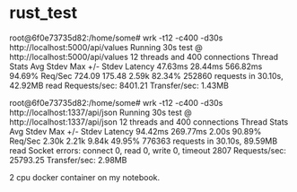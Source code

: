 # rust_test

root@6f0e73735d82:/home/some# wrk -t12 -c400 -d30s http://localhost:5000/api/values
Running 30s test @ http://localhost:5000/api/values
  12 threads and 400 connections
  Thread Stats   Avg      Stdev     Max   +/- Stdev
    Latency    47.63ms   28.44ms 566.82ms   94.69%
    Req/Sec   724.09    175.48     2.59k    82.34%
  252860 requests in 30.10s, 42.92MB read
Requests/sec:   8401.21
Transfer/sec:      1.43MB

root@6f0e73735d82:/home/some# wrk -t12 -c400 -d30s http://localhost:1337/api/json
Running 30s test @ http://localhost:1337/api/json
  12 threads and 400 connections
  Thread Stats   Avg      Stdev     Max   +/- Stdev
    Latency    94.42ms  269.77ms   2.00s    90.89%
    Req/Sec     2.30k     2.21k    9.84k    49.95%
  776363 requests in 30.10s, 89.59MB read
  Socket errors: connect 0, read 0, write 0, timeout 2807
Requests/sec:  25793.25
Transfer/sec:      2.98MB

2 cpu docker container on my notebook.
